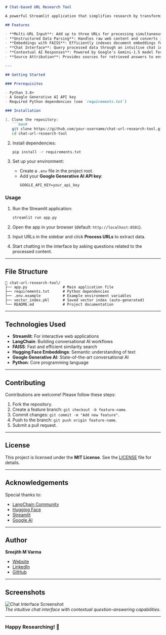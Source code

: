 ```markdown
# Chat-based URL Research Tool

A powerful Streamlit application that simplifies research by transforming URLs into insightful and contextual chat interactions. This tool leverages LangChain, FAISS, Hugging Face embeddings, and Google Generative AI for efficient data retrieval and conversational outputs.

## Features

- **Multi-URL Input**: Add up to three URLs for processing simultaneously.
- **Unstructured Data Parsing**: Handles raw web content and converts it into meaningful chunks.
- **Embeddings with FAISS**: Efficiently indexes document embeddings for fast retrieval.
- **Chat Interface**: Query processed data through an intuitive chat interface.
- **Contextual AI Responses**: Powered by Google's Gemini-1.5 model for relevant and accurate answers.
- **Source Attribution**: Provides sources for retrieved answers to ensure reliability.

---

## Getting Started

### Prerequisites

- Python 3.8+
- A Google Generative AI API key
- Required Python dependencies (see `requirements.txt`)

### Installation

1. Clone the repository:
   ```bash
   git clone https://github.com/your-username/chat-url-research-tool.git
   cd chat-url-research-tool
   ```

2. Install dependencies:
   ```bash
   pip install -r requirements.txt
   ```

3. Set up your environment:
   - Create a `.env` file in the project root.
   - Add your **Google Generative AI API key**:
     ```env
     GOOGLE_API_KEY=your_api_key
     ```

### Usage

1. Run the Streamlit application:
   ```bash
   streamlit run app.py
   ```

2. Open the app in your browser (default: `http://localhost:8501`).

3. Input URLs in the sidebar and click **Process URLs** to extract data.

4. Start chatting in the interface by asking questions related to the processed content.

---

## File Structure

```plaintext
📂 chat-url-research-tool/
├── app.py                # Main application file
├── requirements.txt      # Python dependencies
├── .env.example          # Example environment variables
├── vector_index.pkl      # Saved vector index (auto-generated)
└── README.md             # Project documentation
```

---

## Technologies Used

- **Streamlit**: For interactive web applications
- **LangChain**: Building conversational AI workflows
- **FAISS**: Fast and efficient similarity search
- **Hugging Face Embeddings**: Semantic understanding of text
- **Google Generative AI**: State-of-the-art conversational AI
- **Python**: Core programming language

---

## Contributing

Contributions are welcome! Please follow these steps:

1. Fork the repository.
2. Create a feature branch: `git checkout -b feature-name`.
3. Commit changes: `git commit -m "Add new feature"`.
4. Push to the branch: `git push origin feature-name`.
5. Submit a pull request.

---

## License

This project is licensed under the **MIT License**. See the [LICENSE](LICENSE) file for details.

---

## Acknowledgements

Special thanks to:

- [LangChain Community](https://langchain.com/)
- [Hugging Face](https://huggingface.co/)
- [Streamlit](https://streamlit.io/)
- [Google AI](https://ai.google/)

---

## Author

**Sreejith M Varma**  
- [Website](https://sreejithmvarma.in)  
- [LinkedIn](https://www.linkedin.com/in/sreejithmvarma)  
- [GitHub](https://github.com/your-username)

---

## Screenshots

![Chat Interface Screenshot](https://via.placeholder.com/800x400.png?text=Chat+Interface)  
*The intuitive chat interface with contextual question-answering capabilities.*

---

### Happy Researching! 🚀
```